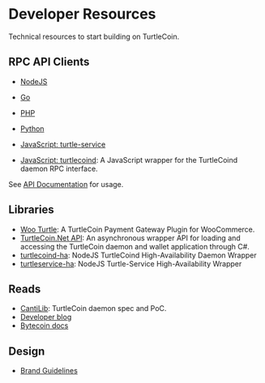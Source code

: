 # Developer Resources

Technical resources to start building on TurtleCoin.


## RPC API Clients

* [NodeJS](https://www.npmjs.com/package/turtlecoin-rpc)
* [Go](https://github.com/turtlecoin/turtlecoin-rpc-go)
* [PHP](https://github.com/turtlecoin/turtlecoin-rpc-php)
* [Python](https://github.com/turtlecoin/turtlecoin-rpc-python)

* [JavaScript: turtle-service](https://github.com/turtlecoin/turtlecoin-walletd-rpc-js)
* [JavaScript: turtlecoind](https://github.com/turtlecoin/turtlecoind-rpc-js): A JavaScript wrapper for the TurtleCoind daemon RPC interface.

See [API Documentation](https://api-docs.turtlecoin.lol/) for usage.

## Libraries

* [Woo Turtle](https://github.com/turtlecoin/woo-turtle): A TurtleCoin Payment Gateway Plugin for WooCommerce.
* [TurtleCoin.Net API](https://github.com/turtlecoin/turtlecoin-walletd-csharp): An asynchronous wrapper API for loading and accessing the TurtleCoin daemon and wallet application through C#.
* [turtlecoind-ha](https://www.npmjs.com/package/turtlecoind-ha): NodeJS TurtleCoind High-Availability Daemon Wrapper
* [turtleservice-ha](https://www.npmjs.com/package/turtleservice-ha): NodeJS Turtle-Service High-Availability Wrapper

## Reads

* [CantiLib](https://github.com/turtlecoin/cs-turtlecoin): TurtleCoin daemon spec and PoC.
* [Developer blog](https://blog.turtlecoin.lol)
* [Bytecoin docs](https://wiki.bytecoin.org/wiki/Main_Page)

## Design

* [Brand Guidelines](https://github.com/turtlecoin/brand)
